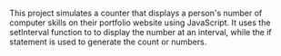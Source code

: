 This project simulates a counter that displays a person's number of computer skills on their portfolio website using JavaScript.
It uses the setInterval function to to display the number at an interval, while the if statement is used to generate the count or numbers.
